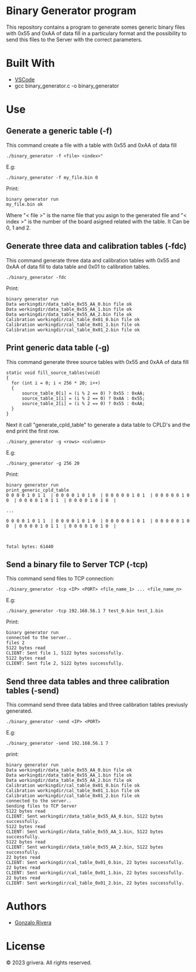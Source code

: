 # Binary Generator program

This repository contains a program to generate somes generic binary files with 0x55 and 0xAA of data fill in a particulary format and the possibility to send this files to the Server with the correct parameters.

# Built With

  - [VSCode](https://code.visualstudio.com/download)
  - gcc binary_generator.c -o binary_generator

# Use
## Generate a generic table (-f)
    
  This command create a file with a table with 0x55 and 0xAA of data fill

    ./binary_generator -f <file> <index>"

  E.g: 
    
    ./binary_generator -f my_file.bin 0

  Print:
    
    binary generator run
    my_file.bin ok
  
  Where "< file >" is the name file that you asign to the generated file and "< index >" is the number of the board asigned related with the table. It Can be 0, 1 and 2.

## Generate three data and calibration tables (-fdc)

  This command generate three data and calibration tables with 0x55 and 0xAA of data fill to data table and 0x01 to calibration tables.

    ./binary_generator -fdc

  Print:
    
    binary generator run
    Data workingdir/data_table_0x55_AA_0.bin file ok
    Data workingdir/data_table_0x55_AA_1.bin file ok
    Data workingdir/data_table_0x55_AA_2.bin file ok
    Calibration workingdir/cal_table_0x01_0.bin file ok
    Calibration workingdir/cal_table_0x01_1.bin file ok
    Calibration workingdir/cal_table_0x01_2.bin file ok

## Print generic data table (-g)

  This command generate three source tables with 0x55 and 0xAA of data fill
    
    static void fill_source_tables(void) 
    {
      for (int i = 0; i < 256 * 20; i++) 
      {
          source_table_0[i] = (i % 2 == 0) ? 0x55 : 0xAA;
          source_table_1[i] = (i % 2 == 0) ? 0xAA : 0x55;
          source_table_2[i] = (i % 2 == 0) ? 0x55 : 0xAA;
      }
    } 
  
  Next it call "generate_cpld_table" to generate a data table to CPLD's and the end print the first row.

    ./binary_generator -g <rows> <columns>
  
  E.g:
  
    ./binary_generator -g 256 20
    
  Print:
    
    binary generator run
    print_generic_cpld_table
    0 0 0 0 1 0 1 1  | 0 0 0 0 1 0 1 0  | 0 0 0 0 0 1 0 1  | 0 0 0 0 0 1 0 0  | 0 0 0 0 1 0 1 1  | 0 0 0 0 1 0 1 0  |

    ...

    0 0 0 0 1 0 1 1  | 0 0 0 0 1 0 1 0  | 0 0 0 0 0 1 0 1  | 0 0 0 0 0 1 0 0  | 0 0 0 0 1 0 1 1  | 0 0 0 0 1 0 1 0  | 



    Total bytes: 61440

## Send a binary file to Server TCP (-tcp)

  This command send files to TCP connection:

    ./binary_generator -tcp <IP> <PORT> <file_name_1> ... <file_name_n>
  
  E.g:

    ./binary_generator -tcp 192.168.56.1 7 test_0.bin test_1.bin
  
  Print:

    binary generator run
    connected to the server..
    files 2
    5122 bytes read
    CLIENT: Sent file 1, 5122 bytes successfully.
    5122 bytes read
    CLIENT: Sent file 2, 5122 bytes successfully.

## Send three data tables and three calibration tables (-send)
  
  This command send three data tables and three calibration tables previusly generated.

    ./binary_generator -send <IP> <PORT>
  
  E.g: 
  
    ./binary_generator -send 192.168.56.1 7

  print:

    binary generator run
    Data workingdir/data_table_0x55_AA_0.bin file ok
    Data workingdir/data_table_0x55_AA_1.bin file ok
    Data workingdir/data_table_0x55_AA_2.bin file ok
    Calibration workingdir/cal_table_0x01_0.bin file ok
    Calibration workingdir/cal_table_0x01_1.bin file ok
    Calibration workingdir/cal_table_0x01_2.bin file ok
    connected to the server..
    Sending files to TCP Server
    5122 bytes read
    CLIENT: Sent workingdir/data_table_0x55_AA_0.bin, 5122 bytes successfully.
    5122 bytes read
    CLIENT: Sent workingdir/data_table_0x55_AA_1.bin, 5122 bytes successfully.
    5122 bytes read
    CLIENT: Sent workingdir/data_table_0x55_AA_2.bin, 5122 bytes successfully.
    22 bytes read
    CLIENT: Sent workingdir/cal_table_0x01_0.bin, 22 bytes successfully.
    22 bytes read
    CLIENT: Sent workingdir/cal_table_0x01_1.bin, 22 bytes successfully.
    22 bytes read
    CLIENT: Sent workingdir/cal_table_0x01_2.bin, 22 bytes successfully.  

# Authors

  - [Gonzalo Rivera](gonzaloriveras90@gmail.com)

# License

© 2023 grivera. All rights reserved.